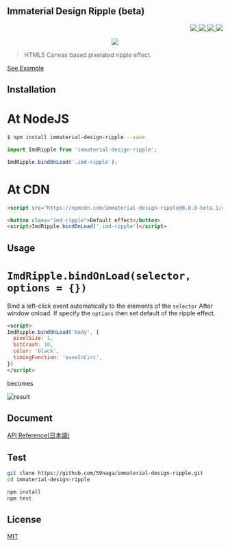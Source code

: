 Immaterial Design Ripple (beta)
---

<p align="right">
  <a href="https://npmjs.org/package/immaterial-design-ripple">
    <img src="https://img.shields.io/npm/v/immaterial-design-ripple.svg?style=flat-square">
  </a>
  <a href="https://travis-ci.org/immaterial-design/immaterial-design-ripple">
    <img src="http://img.shields.io/travis/immaterial-design/immaterial-design-ripple.svg?style=flat-square">
  </a>
  <a href="https://coveralls.io/github/immaterial-design/immaterial-design-ripple/coverage">
    <img src="https://img.shields.io/coveralls/immaterial-design/immaterial-design-ripple/master.svg?style=flat-square">
  </a>
  <a href="https://npmcdn.com/immaterial-design-ripple@0.0.0-beta.1/esdoc/">
    <img src="https://npmcdn.com/immaterial-design-ripple@0.0.0-beta.1/esdoc/badge.svg">
  </a>
</p>

<p align="center">
  <a href="https://saucelabs.com/u/59798">
    <img src="http://soysauce.berabou.me/u/59798/immaterial-design-ripple.svg">
  </a>
</p>

> HTML5 Canvas based pixelated ripple effect.

[See Example](https://npmcdn.com/immaterial-design-ripple@0.0.0-beta.1/release/)

Installation
---

# At NodeJS

```bash
$ npm install immaterial-design-ripple --save
```
```js
import ImdRipple from 'immaterial-design-ripple';

ImdRipple.bindOnLoad('.imd-ripple');
```

# At CDN

```html
<script src="https://npmcdn.com/immaterial-design-ripple@0.0.0-beta.1/release/immaterial-design-ripple.min.js"></script>

<button class="imd-ripple">Default effect</button>
<script>ImdRipple.bindOnLoad('.imd-ripple')</script>
```

Usage
---

# `ImdRipple.bindOnLoad(selector, options = {})`

Bind a left-click event automatically to the elements of the `selector` After window onload.
If specify the `options` then set default of the ripple effect.

```html
<script>
ImdRipple.bindOnLoad('body', {
  pixelSize: 1,
  bitCrash: 10,
  color: 'black',
  timingFunction: 'easeInCirc',
})
</script>
```

becomes

![result](https://cloud.githubusercontent.com/assets/1548478/13376399/8a6f610e-ddfe-11e5-9f39-364c869ed841.gif)

Document
---
[API Reference(日本語)](https://npmcdn.com/immaterial-design-ripple@0.0.0-beta.1/esdoc/)

Test
---
```bash
git clone https://github.com/59naga/immaterial-design-ripple.git
cd immaterial-design-ripple

npm install
npm test
```

License
---
[MIT](http://59naga.mit-license.org/)